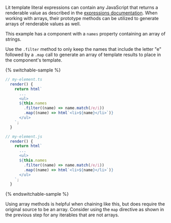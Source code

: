 Lit template literal expressions can contain any JavaScript that returns a
renderable value as described in the [expressions
documentation](/docs/templates/expressions/). When working with arrays, their
prototype methods can be utilized to generate arrays of renderable values as
well.

This example has a component with a `names` property containing an array of
strings.

Use the `.filter` method to only keep the names that include the letter "e"
followed by a `.map` call to generate an array of template results to place in
the component's template.

{% switchable-sample %}

```ts
// my-element.ts
  render() {
    return html`
      ...
      <ul>
      ${this.names
        .filter((name) => name.match(/e/i))
        .map((name) => html`<li>${name}</li>`)}
      </ul>
    `;
  }
```

```js
// my-element.js
  render() {
    return html`
      ...
      <ul>
      ${this.names
        .filter((name) => name.match(/e/i))
        .map((name) => html`<li>${name}</li>`)}
      </ul>
    `;
  }
```

{% endswitchable-sample %}

Using array methods is helpful when chaining like this, but does require the
original source to be an array. Consider using the `map` directive as shown in
the previous step for any iterables that are not arrays.
